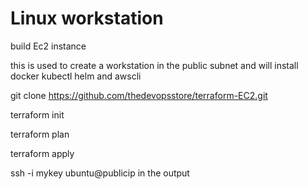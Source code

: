 # Linux workstation 
build Ec2 instance

this is used to create a workstation in the public subnet and will install docker kubectl helm and awscli

git clone https://github.com/thedevopsstore/terraform-EC2.git

terraform init

terraform plan

terraform apply

ssh -i mykey ubuntu@publicip in the output
